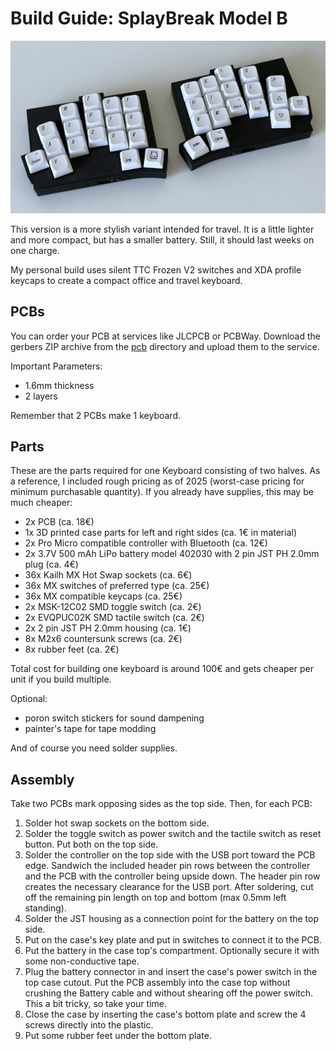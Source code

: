 # Build Guide: SplayBreak Model B

![Model B](/images/splaybreak_model_b.jpg)

This version is a more stylish variant intended for travel. It is a little lighter and more compact, but has a smaller battery. Still, it should last weeks on one charge.

My personal build uses silent TTC Frozen V2 switches and XDA profile keycaps to create a compact office and travel keyboard.

## PCBs

You can order your PCB at services like JLCPCB or PCBWay. Download the gerbers ZIP archive from the [pcb](./pcb/) directory and upload them to the service.

Important Parameters:

- 1.6mm thickness
- 2 layers

Remember that 2 PCBs make 1 keyboard.

## Parts

These are the parts required for one Keyboard consisting of two halves. As a reference, I included rough pricing as of 2025 (worst-case pricing for minimum purchasable quantity). If you already have supplies, this may be much cheaper:

- 2x PCB (ca. 18€)
- 1x 3D printed case parts for left and right sides (ca. 1€ in material)
- 2x Pro Micro compatible controller with Bluetooth (ca. 12€)
- 2x 3.7V 500 mAh LiPo battery model 402030 with 2 pin JST PH 2.0mm plug (ca. 4€)
- 36x Kailh MX Hot Swap sockets (ca. 6€)
- 36x MX switches of preferred type (ca. 25€)
- 36x MX compatible keycaps (ca. 25€)
- 2x MSK-12C02 SMD toggle switch (ca. 2€)
- 2x EVQPUC02K SMD tactile switch (ca. 2€)
- 2x 2 pin JST PH 2.0mm housing (ca. 1€)
- 8x M2x6 countersunk screws (ca. 2€)
- 8x rubber feet (ca. 2€)

Total cost for building one keyboard is around 100€ and gets cheaper per unit if you build multiple.

Optional:

- poron switch stickers for sound dampening
- painter's tape for tape modding

And of course you need solder supplies.

## Assembly

Take two PCBs mark opposing sides as the top side. Then, for each PCB:

1. Solder hot swap sockets on the bottom side.
2. Solder the toggle switch as power switch and the tactile switch as reset button. Put both on the top side.
3. Solder the controller on the top side with the USB port toward the PCB edge. Sandwich the included header pin rows between the controller and the PCB with the controller being upside down. The header pin row creates the necessary clearance for the USB port. After soldering, cut off the remaining pin length on top and bottom (max 0.5mm left standing).
4. Solder the JST housing as a connection point for the battery on the top side.
5. Put on the case's key plate and put in switches to connect it to the PCB.
6. Put the battery in the case top's compartment. Optionally secure it with some non-conductive tape.
7. Plug the battery connector in and insert the case's power switch in the top case cutout. Put the PCB assembly into the case top without crushing the Battery cable and without shearing off the power switch. This a bit tricky, so take your time.
8. Close the case by inserting the case's bottom plate and screw the 4 screws directly into the plastic.
9. Put some rubber feet under the bottom plate.
